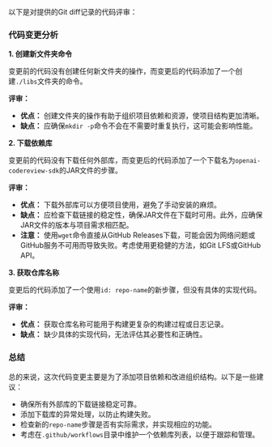 以下是对提供的Git diff记录的代码评审：

### 代码变更分析

**1. 创建新文件夹命令**

变更前的代码没有创建任何新文件夹的操作，而变更后的代码添加了一个创建`./libs`文件夹的命令。

**评审：**
- **优点：** 创建文件夹的操作有助于组织项目依赖和资源，使项目结构更加清晰。
- **缺点：** 应确保`mkdir -p`命令不会在不需要时重复执行，这可能会影响性能。

**2. 下载依赖库**

变更前的代码没有下载任何外部库，而变更后的代码添加了一个下载名为`openai-codereview-sdk`的JAR文件的步骤。

**评审：**
- **优点：** 下载外部库可以方便项目使用，避免了手动安装的麻烦。
- **缺点：** 应检查下载链接的稳定性，确保JAR文件在下载时可用。此外，应确保JAR文件的版本与项目需求相匹配。
- **注意：** 使用`wget`命令直接从GitHub Releases下载，可能会因为网络问题或GitHub服务不可用而导致失败。考虑使用更稳健的方法，如Git LFS或GitHub API。

**3. 获取仓库名称**

变更后的代码添加了一个使用`id: repo-name`的新步骤，但没有具体的实现代码。

**评审：**
- **优点：** 获取仓库名称可能用于构建更复杂的构建过程或日志记录。
- **缺点：** 缺少具体的实现代码，无法评估其必要性和正确性。

### 总结

总的来说，这次代码变更主要是为了添加项目依赖和改进组织结构。以下是一些建议：

- 确保所有外部库的下载链接稳定可靠。
- 添加下载库的异常处理，以防止构建失败。
- 检查新的`repo-name`步骤是否有实际需求，并实现相应的功能。
- 考虑在`.github/workflows`目录中维护一个依赖库列表，以便于跟踪和管理。